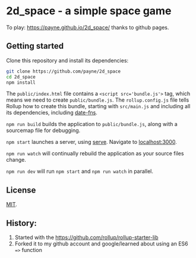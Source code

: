 # 2d_space - a simple space game

To play: https://payne.github.io/2d_space/ thanks to github pages.


## Getting started

Clone this repository and install its dependencies:

```bash
git clone https://github.com/payne/2d_space
cd 2d_space
npm install
```

The `public/index.html` file contains a `<script src='bundle.js'>` tag, which means we need to create `public/bundle.js`. The `rollup.config.js` file tells Rollup how to create this bundle, starting with `src/main.js` and including all its dependencies, including [date-fns](https://date-fns.org).

`npm run build` builds the application to `public/bundle.js`, along with a sourcemap file for debugging.

`npm start` launches a server, using [serve](https://github.com/zeit/serve). Navigate to [localhost:3000](http://localhost:3000).

`npm run watch` will continually rebuild the application as your source files change.

`npm run dev` will run `npm start` and `npm run watch` in parallel.

## License

[MIT](LICENSE).

## History:
1. Started with the https://github.com/rollup/rollup-starter-lib
2. Forked it to my github account and google/learned about using an ES6 `=>` function

